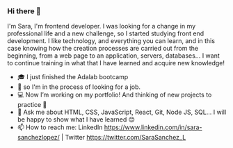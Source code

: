### Hi there 👋

I'm Sara, I'm frontend developer. I was looking for a change in my professional life and a new challenge, so I started studying front end development. I like technology, and everything you can learn, and in this case knowing how the creation processes are carried out from the beginning, from a web page to an application, servers, databases... I want to continue training in what that I have learned and acquire new knowledge!


- :mortar_board: I just finished the Adalab bootcamp
- :dizzy: so I'm in the process of looking for a job.
- :computer: Now I’m working on my portfolio! And thinking of new projects to practice :pencil:
- 💬 Ask me about HTML, CSS, JavaScript, React, Git, Node JS, SQL... I will be happy to show what I have learned :blush:
- 📫 How to reach me: LinkedIn https://www.linkedin.com/in/sara-sanchezlopez/ | Twitter https://twitter.com/SaraSanchez_L
